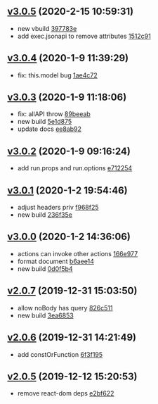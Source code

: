 <a name="v3.0.5"></a>
## [v3.0.5](/compare/v3.0.4...v3.0.5) (2020-2-15 10:59:31)

- new vbuild  [397783e](/commit/397783e)
- add exec.jsonapi to remove attributes  [1512c91](/commit/1512c91)


<a name="v3.0.4"></a>
## [v3.0.4](/compare/v3.0.3...v3.0.4) (2020-1-9 11:39:29)

- fix: this.model bug  [1ae4c72](/commit/1ae4c72)


<a name="v3.0.3"></a>
## [v3.0.3](/compare/v3.0.2...v3.0.3) (2020-1-9 11:18:06)

- fix: allAPI throw  [89beeab](/commit/89beeab)
- new build  [5e1d875](/commit/5e1d875)
- update docs  [ee8ab92](/commit/ee8ab92)


<a name="v3.0.2"></a>
## [v3.0.2](/compare/v3.0.1...v3.0.2) (2020-1-9 09:16:24)

- add run.props and run.options  [e712254](/commit/e712254)


<a name="v3.0.1"></a>
## [v3.0.1](/compare/v3.0.0...v3.0.1) (2020-1-2 19:54:46)

- adjust headers priv  [f968f25](/commit/f968f25)
- new build  [236f35e](/commit/236f35e)


<a name="v3.0.0"></a>
## [v3.0.0](/compare/v2.0.7...v3.0.0) (2020-1-2 14:36:06)

- actions can invoke other actions  [166e977](/commit/166e977)
- format document  [b6aee14](/commit/b6aee14)
- new build  [0d0f5b4](/commit/0d0f5b4)


<a name="v2.0.7"></a>
## [v2.0.7](/compare/v2.0.6...v2.0.7) (2019-12-31 15:03:50)

- allow noBody has query  [826c511](/commit/826c511)
- new build  [3ea6853](/commit/3ea6853)


<a name="v2.0.6"></a>
## [v2.0.6](/compare/v2.0.5...v2.0.6) (2019-12-31 14:21:49)

- add constOrFunction  [6f3f195](/commit/6f3f195)


<a name="v2.0.5"></a>
## [v2.0.5](/compare/e2ce8df67c56330ddc4de8d7b22fc73fd98aa4cc...v2.0.5) (2019-12-12 15:20:53)

- remove react-dom deps  [e2bf622](/commit/e2bf622)


